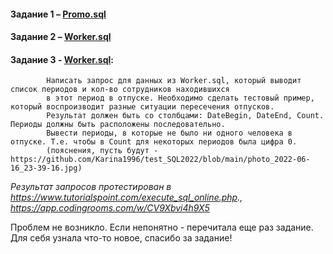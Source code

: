 


#### Задание 1 – [Promo.sql](https://github.com/Karina1996/test_SQL2022/blob/main/Promo(1).sql)

#### Задание 2 – [Worker.sql](https://github.com/Karina1996/test_SQL2022/blob/main/Worker(2-3).sql)

#### Задание 3 - [Worker.sql](https://github.com/Karina1996/test_SQL2022/blob/main/Worker(2-3).sql):
            Написать запрос для данных из Worker.sql, который выводит список периодов и кол-во сотрудников находившихся 
            в этот период в отпуске. Необходимо сделать тестовый пример, который воспроизводит разные ситуации пересечения отпусков. 
            Результат должен быть со столбцами: DateBegin, DateEnd, Count. Периоды должны быть расположены последовательно. 
            Вывести периоды, в которые не было ни одного человека в отпуске. Т.е. чтобы в Count для некоторых периодов была цифра 0.
            (пояснения, пусть будут - https://github.com/Karina1996/test_SQL2022/blob/main/photo_2022-06-16_23-39-16.jpg)
            
 *Результат запросов протестирован в https://www.tutorialspoint.com/execute_sql_online.php., https://app.codingrooms.com/w/CV9Xbvi4h9X5*
 
 
 Проблем не возникло. Если непонятно - перечитала еще раз задание. 
 Для себя узнала что-то новое, спасибо за задание!
 
